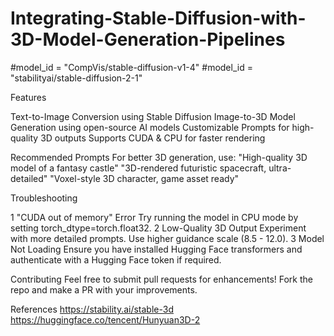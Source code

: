 # Integrating-Stable-Diffusion-with-3D-Model-Generation-Pipelines

#model_id = "CompVis/stable-diffusion-v1-4"
#model_id = "stabilityai/stable-diffusion-2-1"

Features

Text-to-Image Conversion using Stable Diffusion
Image-to-3D Model Generation using open-source AI models
Customizable Prompts for high-quality 3D outputs
Supports CUDA & CPU for faster rendering

Recommended Prompts
For better 3D generation, use:
"High-quality 3D model of a fantasy castle"
"3D-rendered futuristic spacecraft, ultra-detailed"
"Voxel-style 3D character, game asset ready"

Troubleshooting

1️ "CUDA out of memory" Error
Try running the model in CPU mode by setting torch_dtype=torch.float32.
2️ Low-Quality 3D Output
Experiment with more detailed prompts.
Use higher guidance scale (8.5 - 12.0).
3️ Model Not Loading
Ensure you have installed Hugging Face transformers and authenticate with a Hugging Face token if required.

Contributing
Feel free to submit pull requests for enhancements! Fork the repo and make a PR with your improvements.

References
https://stability.ai/stable-3d
https://huggingface.co/tencent/Hunyuan3D-2
